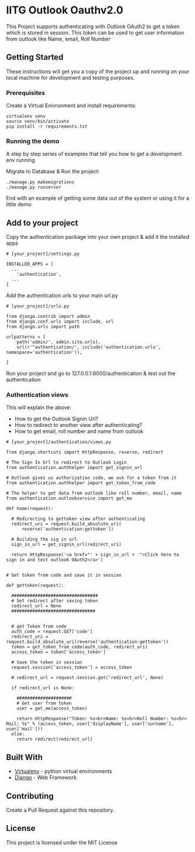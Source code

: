 # IITG Outlook Oauthv2.0

This Project supports authenticating with Outlook OAuth2 to get a token which is stored in session. 
This token can be used to get user information from outlook like Name, email, Roll Number

## Getting Started

These instructions will get you a copy of the project up and running on your local machine for development and testing purposes.

### Prerequisites

Create a Virtual Enivronment and install requirements:
```
virtualenv venv
source venv/bin/activate
pip install -r requirements.txt
```

### Running the demo

A step by step series of examples that tell you how to get a development env running

Migrate to Database & Run the project:
```
./manage.py makemigrations
./manage.py runserver
```

End with an example of getting some data out of the system or using it for a little demo

## Add to your project

Copy the authentication package into your own project & add it the installed apps
```
# [your_project]/settings.py

INSTALLED_APPS = [
  ...
    'authentication',
  ...
]
```


Add the authentication urls to your main url.py
```
# [your_project]/urls.py

from django.contrib import admin
from django.conf.urls import include, url
from django.urls import path

urlpatterns = [
    path('admin/', admin.site.urls),
    url(r'^authentication/', include('authentication.urls', namespace='authentication')),

]
```

Run your project and go to 127.0.0.1:8000/authentication & test out the authentication


### Authentication views
This will explain the above:
* How to get the Outlook Signin Url? 
* How to redirect to another view after authenticating?
* How to get email, roll number and name from outlook

```
# [your_project]/authentication/views.py

from django.shortcuts import HttpResponse, reverse, redirect

# The Sign In Url to redirect to Outlook Login
from authentication.authhelper import get_signin_url

# Outlook gives us authorization code, we ask for a token from it
from authentication.authhelper import get_token_from_code

# The helper to get data from outlook like roll number, email, name
from authentication.outlookservice import get_me

def home(request):

  # Redirecting to gettoken view after authenticating
  redirect_uri = request.build_absolute_uri(
      reverse('authentication:gettoken'))

  # Building the sig in url
  sign_in_url = get_signin_url(redirect_uri)

  return HttpResponse('<a href="' + sign_in_url + '">Click here to sign in and test outlook OAuth2</a>')


# Get token from code and save it in session

def gettoken(request):

  #################################
  # Set redirect after saving token
  redirect_url = None
  ################################


  # get Token from code
  auth_code = request.GET['code']
  redirect_uri = request.build_absolute_uri(reverse('authentication:gettoken'))
  token = get_token_from_code(auth_code, redirect_uri)
  access_token = token['access_token']

  # Save the token in session
  request.session['access_token'] = access_token

  # redirect_url = request.session.get('redirect_url', None)
  
  if redirect_url is None:

    #####################
    # Get user from token
    user = get_me(access_token)

    return HttpResponse("Token: %s<br>Name: %s<br>Roll Number: %s<br> Mail: %s" % (access_token, user['displayName'], user['surname'], user['mail']))
  else: 
    return redirect(redirect_url)

```

## Built With

* [Virtualenv](http://www.dropwizard.io/1.0.2/docs/) - python virtual environments
* [Django](https://virtualenv.pypa.io/en/latest/) - Web Framework

## Contributing
Create a Pull Request against this repository.

## License

This project is licensed under the MIT License
